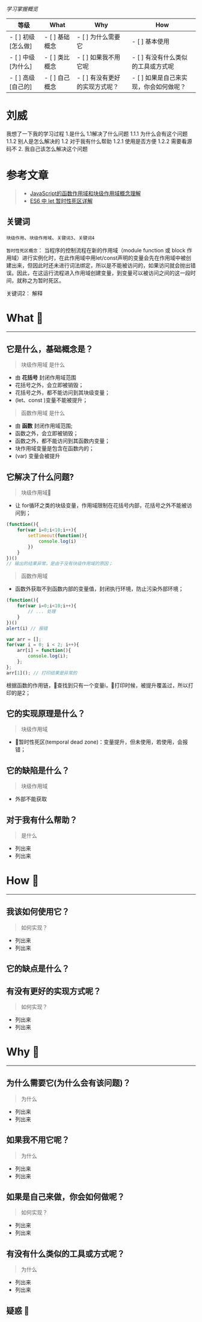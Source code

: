 *学习掌握概览*

等级 | What        | Why                   | How
---|---     | ---                   | ---
- [ ] 初级 [怎么做] | - [ ] 基础概念 | - [ ] 为什么需要它             | - [ ] 基本使用
- [ ] 中级 [为什么] | - [ ] 类比概念 | - [ ] 如果我不用它呢           | - [ ] 有没有什么类似的工具或方式呢
- [ ] 高级 [自己的] | - [ ] 自己概念 | - [ ] 有没有更好的实现方式呢？ | - [ ] 如果是自己来实现，你会如何做呢？

# 刘威
我想了一下我的学习过程
1.是什么
  1.1解决了什么问题
      1.1.1 为什么会有这个问题
      1.1.2 别人是怎么解决的
  1.2 对于我有什么帮助
       1.2.1 使用是否方便
       1.2.2 需要看源码不
2. 我自己该怎么解决这个问题

# 参考文章
> * [JavaScript的函数作用域和块级作用域概念理解](https://imweb.io/topic/5665683bd91952db73b41f5e)
> * [ES6 中 let 暂时性死区详解](https://segmentfault.com/a/1190000015603779)

## 关键词
`块级作用`、`块级作用域`、`关键词3`、`关键词4`

`暂时性死区概念`：  当程序的控制流程在新的作用域（module function 或 block 作用域）进行实例化时，在此作用域中用let/const声明的变量会先在作用域中被创建出来，但因此时还未进行词法绑定，所以是不能被访问的，如果访问就会抛出错误。因此，在这运行流程进入作用域创建变量，到变量可以被访问之间的这一段时间，就称之为暂时死区。

关键词2： 解释

# What 🐎

---
## 它是什么，基础概念是？
> 块级作用域 是什么
* 由 **花括号** 封闭作用域范围
* 花括号之外，会立即被销毁；
* 花括号之外，都不能访问到其块级变量；
* (let、const )变量不能被提升；

> 函数作用域 是什么
* 由 **函数** 封闭作用域范围;
* 函数之外，会立即被销毁；
* 函数之外，都不能访问到其函数内变量；
* 块作用域变量是包含在函数内的；
* (var) 变量会被提升

## 它解决了什么问题?

> 块级作用域
* 让 for循环之类的块级变量，作用域限制在花括号内部，花括号之外不能被访问到；

```js
(function(){
    for(var i=0;i<10;i++){
        setTimeout(function(){
            console.log(i)
        })
    }
})()
// 输出的结果异常，是由于没有块级作用域的原因；
```

> 函数作用域
* 函数外获取不到函数内部的变量值，封闭执行环境，防止污染外部环境；
```js
(function(){
    for(var i=0;i<10;i++){
        // ... 处理
    }
})()
alert(i) // 报错

```

```js
var arr = [];
for(var i = 0; i < 2; i++){
    arr[i] = function(){
        console.log(i);
    };
};
arr[1](); // 打印结果是异常的
```

根据函数的作用链，查找到只有一个变量i，打印时候，被提升覆盖过，所以打印的是2；


## 它的实现原理是什么？

> 块级作用域

* 暂时性死区(temporal dead zone)：变量提升，但未使用，若使用，会报错；


## 它的缺陷是什么？

> 块级作用域
* 外部不能获取



## 对于我有什么帮助？
> 是什么

* 列出来
* 列出来




# How 🔨

---
## 我该如何使用它？
> 如何实现？

* 列出来
* 列出来


## 它的缺点是什么？


## 有没有更好的实现方式呢？
> 如何实现？

* 列出来
* 列出来




# Why  🤔
---
## 为什么需要它(为什么会有该问题)？ 
> 为什么

* 列出来
* 列出来





## 如果我不用它呢？
> 为什么

* 列出来
* 列出来



## 如果是自己来做，你会如何做呢？
> 如何实现？

* 列出来
* 列出来



## 有没有什么类似的工具或方式呢？
> 为什么

* 列出来
* 列出来


## 疑惑 🤔





